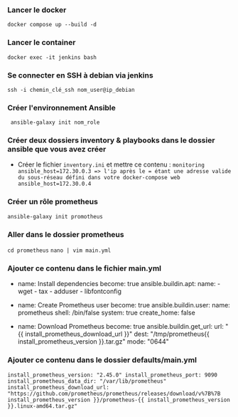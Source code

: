  ### Lancer le docker
 `docker compose up --build -d`

 ### Lancer le container
 `docker exec -it jenkins bash`

 ### Se connecter en SSH à debian via jenkins
 `ssh -i chemin_clé_ssh nom_user@ip_debian`

 ### Créer l'environnement Ansible
` ansible-galaxy init nom_role`

 ### Créer deux dossiers inventory & playbooks dans le dossier ansible que vous avez créer
 - Créer le fichier `inventory.ini` et mettre ce contenu :
`monitoring ansible_host=172.30.0.3 => l'ip après le = étant une adresse valide du sous-réseau défini dans votre docker-compose
 web ansible_host=172.30.0.4`

 ### Créer un rôle prometheus
 `ansible-galaxy init promotheus`

### Aller dans le dossier prometheus
`cd prometheus`
`nano | vim main.yml`

### Ajouter ce contenu dans le fichier main.yml

- name: Install dependencies
  become: true
  ansible.buildin.apt:
    name:
      - wget
      - tax
      - adduser
      - libfontconfig

- name: Create Prometheus user
  become: true
  ansible.buildin.user:
    name: prometheus
    shell: /bin/false
    system: true
    create_home: false

- name: Download Prometheus
  become: true
  ansible.buildin.get_url:
    url: "{{ install_prometheus_download_url }}"
    dest: "/tmp/prometheus{{ install_prometheus_version }}.tar.gz"
    mode: "0644"


### Ajouter ce contenu dans le dossier defaults/main.yml
`install_prometheus_version: "2.45.0"
install_prometheus_port: 9090
install_prometheus_data_dir: "/var/lib/prometheus"
install_prometheus_download_url: "https://github.com/prometheus/prometheus/releases/download/v%7B%7B install_prometheus_version }}/prometheus-{{ install_prometheus_version }}.linux-amd64.tar.gz"`
